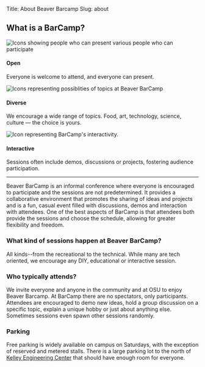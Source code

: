 Title: About Beaver Barcamp
Slug: about

## What is a BarCamp?

<div class="barcamp-information-icon">
    <img src="/theme/img/open.gif" alt="Icons showing people who can present various people who can participate" />
    <h4>Open</h4>
    <p>Everyone is welcome to attend, and everyone can present.</p>
</div>

<div class="barcamp-information-icon">
    <img src="/theme/img/diverse.gif" alt="Icons representing possiblities of topics at Beaver BarCamp" />
    <h4>Diverse</h4>
    <p>We encourage a wide range of topics. Food, art, technology, science, culture &#8212; the choice is yours.</p>
</div>

<div class="barcamp-information-icon">
    <img src="/theme/img/interactive.gif" alt="Icon representing BarCamp's interactivity." />
    <h4>Interactive</h4>
    <p>Sessions often include demos, discussions or projects, fostering audience participation.</p>
</div>

---------------
Beaver BarCamp is an informal conference where everyone is encouraged to participate and the sessions are not predetermined. It provides a collaborative environment that promotes the sharing of ideas and projects and is a fun, casual event filled with discussions, demos and interaction with attendees. One of the best aspects of BarCamp is that attendees both provide the sessions and choose the schedule, allowing for greater flexibility and freedom.            


### What kind of sessions happen at Beaver BarCamp? 
All kinds--from the recreational to the technical.  While many are tech oriented, we encourage any DIY, educational or interactive session.  

### Who typically attends?
We invite everyone and anyone in the community and at OSU to enjoy Beaver Barcamp. At BarCamp there are no spectators, only participants. Attendees are encouraged to demo new ideas, hold a group discussion on a specific topic, explain a unique hobby or just about anything else. Sometimes sessions even spawn other sessions randomly. 

### Parking
Free parking is widely available on campus on Saturdays, with the exception of reserved and metered stalls. There is a large parking lot to the north of [Kelley Engineering Center][3] that should have enough room for everyone.


[2]: http://osuosl.org
[3]: https://maps.google.com/maps?q=kelley+engineering+center&oe=utf-8&aq=t&client=firefox-a&ie=UTF8&hl=en&hq=&hnear=Kelley+Engineering+Center,+2500+NW+Monroe+Ave,+Corvallis,+Benton,+Oregon+97331&t=h&z=16&vpsrc=0&iwloc=A
